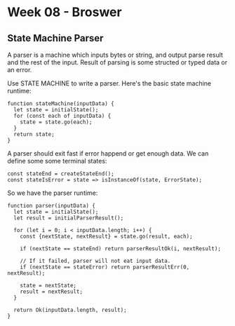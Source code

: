 # Week 08 - Broswer

## State Machine Parser

A parser is a machine which inputs bytes or string, and output parse result and
the rest of the input. Result of parsing is some structed or typed data or an
error.

Use STATE MACHINE to write a parser. Here's the basic state machine runtime:

    function stateMachine(inputData) {
      let state = initialState();
      for (const each of inputData) {
        state = state.go(each);
      }
      return state;
    }

A parser should exit fast if error happend or get enough data. We can define
some some terminal states:

    const stateEnd = createStateEnd();
    const stateIsError = state => isInstanceOf(state, ErrorState);

So we have the parser runtime:

    function parser(inputData) {
      let state = initialState();
      let result = initialParserResult();

      for (let i = 0; i < inputData.length; i++) {
        const {nextState, nextResult} = state.go(result, each);

        if (nextState == stateEnd) return parserResultOk(i, nextResult);

        // If it failed, parser will not eat input data.
        if (nextState == stateError) return parserResultErr(0, nextResult);

        state = nextState;
        result = nextResult;
      }

      return Ok(inputData.length, result);
    }
